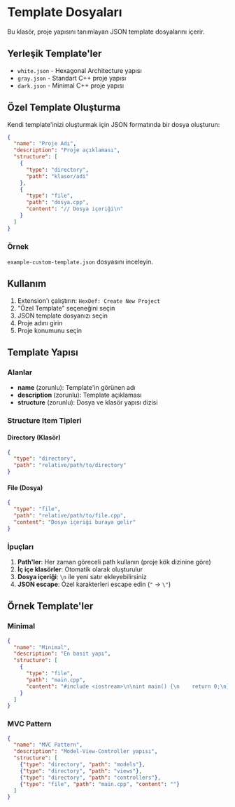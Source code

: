 # Template Dosyaları

Bu klasör, proje yapısını tanımlayan JSON template dosyalarını içerir.

## Yerleşik Template'ler

- `white.json` - Hexagonal Architecture yapısı
- `gray.json` - Standart C++ proje yapısı
- `dark.json` - Minimal C++ proje yapısı

## Özel Template Oluşturma

Kendi template'inizi oluşturmak için JSON formatında bir dosya oluşturun:

```json
{
  "name": "Proje Adı",
  "description": "Proje açıklaması",
  "structure": [
    {
      "type": "directory",
      "path": "klasor/adi"
    },
    {
      "type": "file",
      "path": "dosya.cpp",
      "content": "// Dosya içeriği\n"
    }
  ]
}
```

### Örnek

`example-custom-template.json` dosyasını inceleyin.

## Kullanım

1. Extension'ı çalıştırın: `HexDef: Create New Project`
2. "Özel Template" seçeneğini seçin
3. JSON template dosyanızı seçin
4. Proje adını girin
5. Proje konumunu seçin

## Template Yapısı

### Alanlar

- **name** (zorunlu): Template'in görünen adı
- **description** (zorunlu): Template açıklaması
- **structure** (zorunlu): Dosya ve klasör yapısı dizisi

### Structure Item Tipleri

#### Directory (Klasör)
```json
{
  "type": "directory",
  "path": "relative/path/to/directory"
}
```

#### File (Dosya)
```json
{
  "type": "file",
  "path": "relative/path/to/file.cpp",
  "content": "Dosya içeriği buraya gelir"
}
```

### İpuçları

1. **Path'ler**: Her zaman göreceli path kullanın (proje kök dizinine göre)
2. **İç içe klasörler**: Otomatik olarak oluşturulur
3. **Dosya içeriği**: `\n` ile yeni satır ekleyebilirsiniz
4. **JSON escape**: Özel karakterleri escape edin (`"` → `\"`)

## Örnek Template'ler

### Minimal
```json
{
  "name": "Minimal",
  "description": "En basit yapı",
  "structure": [
    {
      "type": "file",
      "path": "main.cpp",
      "content": "#include <iostream>\n\nint main() {\n    return 0;\n}\n"
    }
  ]
}
```

### MVC Pattern
```json
{
  "name": "MVC Pattern",
  "description": "Model-View-Controller yapısı",
  "structure": [
    {"type": "directory", "path": "models"},
    {"type": "directory", "path": "views"},
    {"type": "directory", "path": "controllers"},
    {"type": "file", "path": "main.cpp", "content": ""}
  ]
}
```
